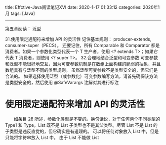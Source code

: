 title: Effctive-Java阅读笔记XVI
date: 2020-1-17 01:33:12
categories: 2020年1月
tags: [Java]

---

第五章阅读： 泛型

31.使用限定通配符来增加 API 的灵活性
记住基本规则： producer-extends, consumer-super（PECS）。 还要记住，所有 Comparable 和 Comparator 都是消费者。如果一个参数化类型代表一个 T 生产者，使用 <? extends T>；如果它代表 T 消费者，则使用 <? super T>。
32.合理地结合泛型和可变参数
可变参数和泛型不能很好地交互，因为可变参数机制是在数组上面构建的脆弱的抽象，并且数组具有与泛型不同的类型规则。 虽然泛型可变参数不是类型安全的，但它们是合法的。 如果选择使用泛型（或参数化）可变参数编写方法，请首先确保该方法是类型安全的，然后使用 @SafeVarargs 注解对其进行标注

<!-- more -->

# 使用限定通配符来增加 API 的灵活性
　　如条目 28 所述，参数化类型是不变的。换句话说，对于任何两个不同类型的 Type1 和 Type，List<Type1> 既不是 List<Type2> 子类型也不是其父类型。尽管 List<String> 不是 List<Object> 的子类型是违反直觉的，但它确实是有道理的。 可以将任何对象放入 List<Object> 中，但是只能将字符串放入 List<String> 中。 由于 List<String> 不能做 List<Object> 所能做的所有事情，所以它不是一个子类型（条目 10 中的里氏替代原则）。

　　相对于提供的不可变的类型，有时你需要比此更多的灵活性。 考虑条目 29 中的 Stack 类。下面是它的公共 API：

    public class Stack<E> {

        public Stack();

        public void push(E e);

        public E pop();

        public boolean isEmpty();

    }
　　假设我们想要添加一个方法来获取一系列元素，并将它们全部推送到栈上。 以下是第一种尝试：

    // pushAll method without wildcard type - deficient!
    public void pushAll(Iterable<E> src) {
        for (E e : src)
            push(e);
    }
　　这种方法可以干净地编译，但不完全令人满意。 如果可遍历的 src 元素类型与栈的元素类型完全匹配，那么它工作正常。 但是，假设有一个 Stack<Number>，并调用 push(intVal)，其中 intVal 的类型是 Integer。 这是因为 Integer 是 Number 的子类型。 从逻辑上看，这似乎也应该起作用：

    Stack<Number> numberStack = new Stack<>();
    Iterable<Integer> integers = ... ;
    numberStack.pushAll(integers);
　　但是，如果你尝试了，会得到这个错误消息，因为参数化类型是不变的：

    StackTest.java:7: error: incompatible types: Iterable<Integer>
    cannot be converted to Iterable<Number>
            numberStack.pushAll(integers);
                                ^
　　幸运的是，有对应的解决方法。 该语言提供了一种特殊的参数化类型来调用一个限定通配符类型来处理这种情况。 pushAll 的输入参数的类型不应该是「E 的 Iterable 接口」，而应该是「E 的某个子类型的 Iterable 接口」，并且有一个通配符类型，这意味着：Iterable<? extends E>。 （关键字 extends 的使用有点误导：回忆条目 29 中，子类型被定义为每个类型都是它自己的子类型，即使它本身没有继承。）让我们修改 pushAll 来使用这个类型：

    // Wildcard type for a parameter that serves as an E producer
    public void pushAll(Iterable<? extends E> src) {
        for (E e : src)
            push(e);
    }
　　有了这个改变，Stack 类不仅可以干净地编译，而且客户端代码也不会用原始的 pushAll 声明编译。 因为 Stack 和它的客户端干净地编译，你知道一切都是类型安全的。

　　现在假设你想写一个 popAll 方法，与 pushAll 方法相对应。 popAll 方法从栈中弹出每个元素并将元素添加到给定的集合中。 以下是第一次尝试编写 popAll 方法的过程：

    // popAll method without wildcard type - deficient!
    public void popAll(Collection<E> dst) {
        while (!isEmpty())
            dst.add(pop());
    }

　　同样，如果目标集合的元素类型与栈的元素类型完全匹配，则干净编译并且工作正常。 但是，这又不完全令人满意。 假设你有一个 Stac<Number> 和 Object 类型的变量。 如果从栈中弹出一个元素并将其存储在该变量中，它将编译并运行而不会出错。 所以你也不能这样做吗？

    Stack<Number> numberStack = new Stack<Number>();

    Collection<Object> objects = ... ;

    numberStack.popAll(objects);

　　如果尝试将此客户端代码与之前显示的 popAll 版本进行编译，则会得到与我们的第一版 pushAll 非常类似的错误：Collection<Object> 不是 Collection<Number> 的子类型。 通配符类型再一次提供了一条出路。 popAll 的输入参数的类型不应该是「E 的集合」，而应该是「E 的某个父类型的集合」（其中父类型被定义为 E 是它自己的父类型[JLS，4.10]）。 再次，有一个通配符类型，正是这个意思：Collection<? super E>。 让我们修改 popAll 来使用它：

    // Wildcard type for parameter that serves as an E consumer
    public void popAll(Collection<? super E> dst) {
        while (!isEmpty())
            dst.add(pop());
    }

　　通过这个改动，Stack 类和客户端代码都可以干净地编译。
　　这个结论很清楚。***为了获得最大的灵活性，对代表生产者或消费者的输入参数使用通配符类型。*** 如果一个输入参数既是一个生产者又是一个消费者，那么通配符类型对你没有好处：你需要一个精确的类型匹配，这就是没有任何通配符的情况。

　　这里有一个助记符来帮助你记住使用哪种通配符类型： PECS 代表： producer-extends，consumer-super。

　　换句话说，如果一个参数化类型代表一个 T 生产者，使用 <? extends T>；如果它代表 T 消费者，则使用 <? super T>。 在我们的 Stack 示例中，pushAll 方法的 src 参数生成栈使用的 E 实例，因此 src 的合适类型为 Iterable<? extends E>；popAll 方法的 dst 参数消费 Stack 中的 E 实例，因此 dst 的合适类型是 Collection <? super E>。 PECS 助记符抓住了使用通配符类型的基本原则。 Naftalin 和 Wadler 称之为获取和放置原则（Get and Put Principle）[Naftalin07,2.4]。

　　记住这个助记符之后，让我们来看看本章中以前项目的一些方法和构造方法声明。 条目 28 中的 Chooser 类构造方法有这样的声明：

    public Chooser(Collection<T> choices)

　　这个构造方法只使用集合选择来生产类型 T 的值（并将它们存储起来以备后用），所以它的声明应该使用一个 extends T 的通配符类型。下面是得到的构造方法声明：

    // Wildcard type for parameter that serves as an T producer

    public Chooser(Collection<? extends T> choices)

　　这种改变在实践中会有什么不同吗？ 是的，会有不同。 假你有一个 List<Integer>，并且想把它传递给 Chooser<Number> 的构造方法。 这不会与原始声明一起编译，但是它只会将限定通配符类型添加到声明中。

　　现在看看条目 30 中的 union 方法。下是声明：

    public static <E> Set<E> union(Set<E> s1, Set<E> s2)

　　两个参数 s1 和 s2 都是 E 的生产者，所以 PECS 助记符告诉我们该声明应该如下：

    public static <E> Set<E> union(Set<? extends E> s1,  Set<? extends E> s2)

　　请注意，返回类型仍然是 Set<E>。 不要使用限定通配符类型作为返回类型。除了会为用户提供额外的灵活性，还强制他们在客户端代码中使用通配符类型。 通过修改后的声明，此代码将清晰地编译：

    Set<Integer>  integers =  Set.of(1, 3, 5);

    Set<Double>   doubles  =  Set.of(2.0, 4.0, 6.0);

    Set<Number>   numbers  =  union(integers, doubles);

　　如果使用得当，类的用户几乎不会看到通配符类型。 他们使方法接受他们应该接受的参数，拒绝他们应该拒绝的参数。 如果一个类的用户必须考虑通配符类型，那么它的 API 可能有问题。
　　在 Java 8 之前，类型推断规则不够聪明，无法处理先前的代码片段，这要求编译器使用上下文指定的返回类型（或目标类型）来推断 E 的类型。union 方法调用的目标类型如前所示是 Set<Number>。 如果尝试在早期版本的 Java 中编译片段（以及适合的 Set.of 工厂替代版本），将会看到如此长的错综复杂的错误消息：


    Union.java:14: error: incompatible types
            Set<Number> numbers = union(integers, doubles);
                                       ^
      required: Set<Number>
      found:    Set<INT#1>
      where INT#1,INT#2 are intersection types:
        INT#1 extends Number,Comparable<? extends INT#2>
        INT#2 extends Number,Comparable<?>
　　幸运的是有办法来处理这种错误。 如果编译器不能推断出正确的类型，你可以随时告诉它使用什么类型的显式类型参数[JLS，15.12]。 甚至在 Java 8 中引入目标类型之前，这不是你必须经常做的事情，这很好，因为显式类型参数不是很漂亮。 通过添加显式类型参数，如下所示，代码片段在 Java 8 之前的版本中进行了干净编译：

    // Explicit type parameter - required prior to Java 8
    Set<Number> numbers = Union.<Number>union(integers, doubles);

　　接下来让我们把注意力转向条目 30 中的 max 方法。这里是原始声明：

    public static <T extends Comparable<T>> T max(List<T> list)

　为了从原来到修改后的声明，我们两次应用了 PECS。首先直接的应用是参数列表。 它生成 T 实例，所以将类型从 List<T> 更改为 List<? extends T>。 棘手的应用是类型参数 T。这是我们第一次看到通配符应用于类型参数。 最初，T 被指定为继承 Comparable<T>，但 Comparable 的 T 消费 T 实例（并生成指示顺序关系的整数）。 因此，参数化类型 Comparable<T> 被替换为限定通配符类型 Comparable<? super T>。 Comparable 实例总是消费者，所以通常应该使用 Comparable<? super T> 优于 Comparable<T>。 Comparator 也是如此。因此，通常应该使用 Comparator<? super T> 优于 Comparator<T>。
　　修改后的 max 声明可能是本书中最复杂的方法声明。 增加的复杂性是否真的起作用了吗？ 同样，它的确如此。 这是一个列表的简单例子，它被原始声明排除，但在被修改后的版本里是允许的：

    List<ScheduledFuture<?>> scheduledFutures = ... ;
　　无法将原始方法声明应用于此列表的原因是 ScheduledFuture 不实现 Comparable<ScheduledFuture>。 相反，它是 Delayed 的子接口，它继承了 Comparable<Delayed>。 换句话说，一个 ScheduledFuture 实例不仅仅和其他的 ScheduledFuture 实例相比较： 它可以与任何 Delayed 实例比较，并且足以导致原始的声明拒绝它。 更普遍地说，通配符要求来支持没有直接实现 Comparable（或 Comparator）的类型，但继承了一个类型。

　　还有一个关于通配符相关的话题。 类型参数和通配符之间具有双重性，许多方法可以用一个或另一个声明。 例如，下面是两个可能的声明，用于交换列表中两个索引项目的静态方法。 第一个使用无限制类型参数（条目 30），第二个使用无限制通配符：

    // Two possible declarations for the swap method
    public static <E> void swap(List<E> list, int i, int j);
    public static void swap(List<?> list, int i, int j);

　　这两个声明中的哪一个更可取，为什么？ 在公共 API 中，第二个更好，因为它更简单。 你传入一个列表（任何列表），该方法交换索引的元素。 没有类型参数需要担心。 通常， ***如果类型参数在方法声明中只出现一次，请将其替换为通配符。*** 如果它是一个无限制的类型参数，请将其替换为无限制的通配符; 如果它是一个限定类型参数，则用限定通配符替换它。

　　第二个 swap 方法声明有一个问题。 这个简单的实现不会编译：

    public static void swap(List<?> list, int i, int j) {
        list.set(i, list.set(j, list.get(i)));
    }

　　试图编译它会产生这个不太有用的错误信息：

    Swap.java:5: error: incompatible types: Object cannot be
    converted to CAP#1
            list.set(i, list.set(j, list.get(i)));
                                            ^
      where CAP#1 is a fresh type-variable:
        CAP#1 extends Object from capture of ?

　　看起来我们不能把一个元素放回到我们刚刚拿出来的列表中。 问题是列表的类型是 List<?>，并且不能将除 null 外的任何值放入 List<?> 中。 幸运的是，有一种方法可以在不使用不安全的转换或原始类型的情况下实现此方法。 这个想法是写一个私有辅助方法来捕捉通配符类型。 辅助方法必须是泛型方法才能捕获类型。 以下是它的定义：

    public static void swap(List<?> list, int i, int j) {
        swapHelper(list, i, j);
    }

    // Private helper method for wildcard capture
    private static <E> void swapHelper(List<E> list, int i, int j) {
        list.set(i, list.set(j, list.get(i)));
    }

　　swapHelper 方法知道该列表是一个 List<E>。 因此，它知道从这个列表中获得的任何值都是 E 类型，并且可以安全地将任何类型的 E 值放入列表中。 这个稍微复杂的 swap 的实现可以干净地编译。 它允许我们导出基于通配符的漂亮声明，同时利用内部更复杂的泛型方法。 swap 方法的客户端不需要面对更复杂的 swapHelper 声明，但他们从中受益。 辅助方法具有我们认为对公共方法来说过于复杂的签名。

　　总之，在你的 API 中使用通配符类型，虽然棘手，但使得 API 更加灵活。 如果编写一个将被广泛使用的类库，正确使用通配符类型应该被认为是强制性的。 记住基本规则： producer-extends, consumer-super（PECS）。 还要记住，所有 Comparable 和 Comparator 都是消费者。

# 合理地结合泛型和可变参数

　　在 Java 5 中，可变参数方法（详见第 53 条）和泛型都被添加到平台中，所以你可能希望它们能够正常交互; 可悲的是，他们并没有。 可变参数的目的是允许客户端将一个可变数量的参数传递给一个方法，但这是一个脆弱的抽象（leaky abstraction）：当你调用一个可变参数方法时，会创建一个数组来保存可变参数；那个应该是实现细节的数组是可见的。 因此，当可变参数具有泛型或参数化类型时，会导致编译器警告混淆。

　　回顾条目 28，非具体化（non-reifiable）的类型是其运行时表示比其编译时表示具有更少信息的类型，并且几乎所有泛型和参数化类型都是不可具体化的。 如果某个方法声明其可变参数为非具体化的类型，则编译器将在该声明上生成警告。 如果在推断类型不可确定的可变参数参数上调用该方法，那么编译器也会在调用中生成警告。 警告看起来像这样：

    warning: [unchecked] Possible heap pollution from
        parameterized vararg type List<String>

　　当参数化类型的变量引用不属于该类型的对象时会发生堆污染（Heap pollution）[JLS，4.12.2]。 它会导致编译器的自动生成的强制转换失败，违反了泛型类型系统的基本保证。

　　例如，请考虑以下方法，该方法是第 127 页上的代码片段的一个不太明显的变体：

    // Mixing generics and varargs can violate type safety!
    static void dangerous(List<String>... stringLists) {
        List<Integer> intList = List.of(42);
        Object[] objects = stringLists;
        objects[0] = intList;             // Heap pollution
        String s = stringLists[0].get(0); // ClassCastException
    }

　　此方法没有可见的强制转换，但在调用一个或多个参数时抛出 ClassCastException 异常。 它的最后一行有一个由编译器生成的隐形转换。 这种转换失败，表明类型安全性已经被破坏，并且将值保存在泛型可变参数数组参数中是不安全的。

　　这个例子引发了一个有趣的问题：为什么声明一个带有泛型可变参数的方法是合法的，当明确创建一个泛型数组是非法的时候呢？ 换句话说，为什么前面显示的方法只生成一个警告，而 127 页上的代码片段会生成一个错误？ 答案是，具有泛型或参数化类型的可变参数参数的方法在实践中可能非常有用，因此语言设计人员选择忍受这种不一致。 事实上，Java 类库导出了几个这样的方法，包括 Arrays.asList(T... a)，Collections.addAll(Collection<? super T> c, T... elements)，EnumSet.of(E first, E... rest)。 与前面显示的危险方法不同，这些类库方法是类型安全的。

　　在 Java 7 中，@SafeVarargs 注解已添加到平台，以允许具有泛型可变参数的方法的作者自动禁止客户端警告。 实质上，@SafeVarargs 注解构成了作者对类型安全的方法的承诺。 为了交换这个承诺，编译器同意不要警告用户调用可能不安全的方法。

　　除非它实际上是安全的，否则注意不要使用 @SafeVarargs 注解标注一个方法。 那么需要做些什么来确保这一点呢？ 回想一下，调用方法时会创建一个泛型数组，以容纳可变参数。 如果方法没有在数组中存储任何东西（它会覆盖参数）并且不允许对数组的引用进行转义（这会使不受信任的代码访问数组），那么它是安全的。 换句话说，如果可变参数数组仅用于从调用者向方法传递可变数量的参数——毕竟这是可变参数的目的——那么该方法是安全的。

　　值得注意的是，你可以违反类型安全性，即使不会在可变参数数组中存储任何内容。 考虑下面的泛型可变参数方法，它返回一个包含参数的数组。 乍一看，它可能看起来像一个方便的小工具：

    // UNSAFE - Exposes a reference to its generic parameter array!
    static <T> T[] toArray(T... args) {
        return args;
    }

　　这个方法只是返回它的可变参数数组。 该方法可能看起来并不危险，但它是该数组的类型由传递给方法的参数的编译时类型决定，编译器可能没有足够的信息来做出正确的判断。 由于此方法返回其可变参数数组，它可以将堆污染传播到调用栈上。
　　为了具体说明，请考虑下面的泛型方法，它接受三个类型 T 的参数，并返回一个包含两个参数的数组，随机选择：

    static <T> T[] pickTwo(T a, T b, T c) {
        switch(ThreadLocalRandom.current().nextInt(3)) {
          case 0: return toArray(a, b);
          case 1: return toArray(a, c);
          case 2: return toArray(b, c);
        }
        throw new AssertionError(); // Can't get here
    }

　　这个方法本身不是危险的，除了调用具有泛型可变参数的 toArray 方法之外，不会产生警告。

　　编译此方法时，编译器会生成代码以创建一个将两个 T 实例传递给 toArray 的可变参数数组。 这段代码分配了一个 Object[] 类型的数组，它是保证保存这些实例的最具体的类型，而不管在调用位置传递给 pickTwo 的对象是什么类型。 toArray 方法只是简单地将这个数组返回给 pickTwo，然后 pickTwo 将它返回给调用者，所以 pickTwo 总是返回一个 Object[] 类型的数组。

    public static void main(String[] args) {
        String[] attributes = pickTwo("Good", "Fast", "Cheap");
    }

　　这种方法没有任何问题，因此它编译时不会产生任何警告。 但是当运行它时，抛出一个 ClassCastException 异常，尽管不包含可见的转换。 你没有看到的是，编译器已经生成了一个隐藏的强制转换为由 pickTwo 返回的值的 String[] 类型，以便它可以存储在属性中。 转换失败，因为 Object[] 不是 String[] 的子类型。 这种故障相当令人不安，因为它从实际导致堆污染（toArray）的方法中移除了两个级别，并且在实际参数存储在其中之后，可变参数数组未被修改。

　　这个例子是为了让人们认识到给另一个方法访问一个泛型的可变参数数组是不安全的，除了两个例外：将数组传递给另一个可变参数方法是安全的，这个方法是用 @SafeVarargs 正确标注的， 将数组传递给一个非可变参数的方法是安全的，该方法仅计算数组内容的一些方法。

　　这里是安全使用泛型可变参数的典型示例。 此方法将任意数量的列表作为参数，并按顺序返回包含所有输入列表元素的单个列表。 由于该方法使用 @SafeVarargs 进行标注，因此在声明或其调用站位置上不会生成任何警告：

    // Safe method with a generic varargs parameter
    @SafeVarargs
    static <T> List<T> flatten(List<? extends T>... lists) {
        List<T> result = new ArrayList<>();
        for (List<? extends T> list : lists)
            result.addAll(list);
        return result;
    }

　　决定何时使用 @SafeVarargs 注解的规则很简单：在每种方法上使用 @SafeVarargs，并使用泛型或参数化类型的可变参数，这样用户就不会因不必要的和令人困惑的编译器警告而担忧。 这意味着你不应该写危险或者 toArray 等不安全的可变参数方法。 每次编译器警告你可能会受到来自你控制的方法中泛型可变参数的堆污染时，请检查该方法是否安全。 提醒一下，在下列情况下，泛型可变参数方法是安全的：

## 它不会在可变参数数组中存储任何东西
## 它不会使数组（或克隆）对不可信代码可见。
如果违反这些禁令中的任何一项，请修复。
　　请注意，SafeVarargs 注解只对不能被重写的方法是合法的，因为不可能保证每个可能的重写方法都是安全的。 在 Java 8 中，注解仅在静态方法和 final 实例方法上合法; 在 Java 9 中，它在私有实例方法中也变为合法。

　　使用 SafeVarargs 注解的替代方法是采用条目 28 的建议，并用 List 参数替换可变参数（这是一个变相的数组）。 下面是应用于我们的 flatten 方法时，这种方法的样子。 请注意，只有参数声明被更改了：

    // List as a typesafe alternative to a generic varargs parameter
    static <T> List<T> flatten(List<List<? extends T>> lists) {
        List<T> result = new ArrayList<>();
        for (List<? extends T> list : lists)
            result.addAll(list);
        return result;
    }
　　然后可以将此方法与静态工厂方法 List.of 结合使用，以允许可变数量的参数。 请注意，这种方法依赖于 List.of 声明使用 @SafeVarargs 注解：

    audience = flatten(List.of(friends, romans, countrymen));

　　这种方法的优点是编译器可以证明这种方法是类型安全的。 不必使用 @SafeVarargs 注解来证明其安全性，也不用担心在确定安全性时可能会犯错。 主要缺点是客户端代码有点冗长，运行可能会慢一些。

　　这个技巧也可以用在不可能写一个安全的可变参数方法的情况下，就像第 147 页的 toArray 方法那样。它的列表模拟是 List.of 方法，所以我们甚至不必编写它；Java 类库作者已经为我们完成了这项工作。 pickTwo 方法然后变成这样：

　　main 方变成这样：

    public static void main(String[] args) {
        List<String> attributes = pickTwo("Good", "Fast", "Cheap");
    }

　　生成的代码是类型安全的，因为它只使用泛型，不是数组。

　　总而言之，可变参数和泛型不能很好地交互，因为可变参数机制是在数组上面构建的脆弱的抽象，并且数组具有与泛型不同的类型规则。 虽然泛型可变参数不是类型安全的，但它们是合法的。 如果选择使用泛型（或参数化）可变参数编写方法，请首先确保该方法是类型安全的，然后使用 @SafeVarargs 注解对其进行标注，以免造成使用不愉快。
# 参考资料
【1】http://sjsdfg.gitee.io/effective-java-3rd-chinese/#/notes/31.%20%E4%BD%BF%E7%94%A8%E9%99%90%E5%AE%9A%E9%80%9A%E9%85%8D%E7%AC%A6%E6%9D%A5%E5%A2%9E%E5%8A%A0API%E7%9A%84%E7%81%B5%E6%B4%BB%E6%80%A7
